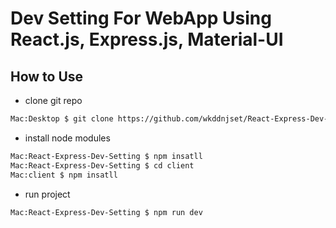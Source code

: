 # Dev Setting For WebApp Using React.js, Express.js, Material-UI

## How to Use

- clone git repo
```bash
Mac:Desktop $ git clone https://github.com/wkddnjset/React-Express-Dev-Setting
```

- install node modules
```bash
Mac:React-Express-Dev-Setting $ npm insatll
Mac:React-Express-Dev-Setting $ cd client
Mac:client $ npm insatll
```

- run project
```bash
Mac:React-Express-Dev-Setting $ npm run dev
```

